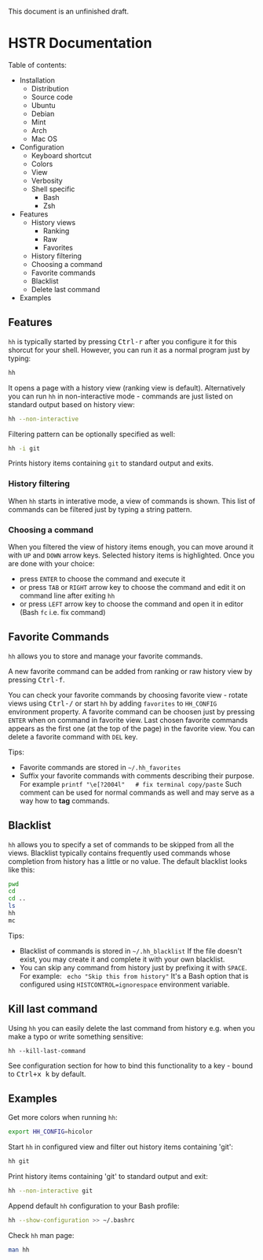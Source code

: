This document is an unfinished draft.

HSTR Documentation
==================
Table of contents:

* Installation
  * Distribution
  * Source code
  * Ubuntu
  * Debian
  * Mint
  * Arch
  * Mac OS
* Configuration
  * Keyboard shortcut
  * Colors
  * View
  * Verbosity
  * Shell specific
    * Bash
    * Zsh
* Features
  * History views
    * Ranking
    * Raw
    * Favorites
  * History filtering
  * Choosing a command
  * Favorite commands
  * Blacklist
  * Delete last command
* Examples
  

## Features
`hh` is typically started by pressing <kbd>Ctrl-r</kbd> after
you configure it for this shorcut for your shell. However,
you can run it as a normal program just by typing:
```bash
hh
```

It opens a page with a history view (ranking view is default).
Alternatively you can run `hh` in non-interactive mode - 
commands are just listed on standard output based on history
view:
```bash
hh --non-interactive
```

Filtering pattern can be optionally specified as well:
```bash
hh -i git
```

Prints history items containing `git` to standard output and
exits.

### History filtering
When `hh` starts in interative mode, a view of commands
is shown. This list of commands can be filtered just by typing
a string pattern.

### Choosing a command
When you filtered the view of history items enough, you can
move around it with `UP` and `DOWN` arrow keys. Selected history
items is highlighted. Once you are done with your choice:

* press `ENTER` to choose the command and execute it
* or press `TAB` or `RIGHT` arrow key to choose the command and edit it on command line after exiting `hh`
* or press `LEFT` arrow key to choose the command and open it in editor (Bash `fc` i.e. fix command)

## Favorite Commands
`hh` allows you to store and manage your favorite 
commands. 

A new favorite command can be added from
ranking or raw history view by pressing <kbd>Ctrl-f</kbd>.

You can check your favorite commands by choosing 
favorite view - rotate views using <kbd>Ctrl-/</kbd> or start
`hh` by adding `favorites` to `HH_CONFIG` environment
property. A favorite command can be choosen just
by pressing `ENTER` when on command in favorite view.
Last chosen favorite commands appears as the first
one (at the top of the page) in the favorite view.
You can delete a favorite command with `DEL` key.

Tips:
* Favorite commands are stored in `~/.hh_favorites`
* Suffix your favorite commands with comments
  describing their purpose. For example 
  `printf "\e[?2004l"   # fix terminal copy/paste`
  Such comment can be used for normal commands
  as well and may serve as a way how to **tag**
  commands.

## Blacklist
`hh` allows you to specify a set of commands to be
skipped from all the views. Blacklist typically contains
frequently used commands whose completion from history 
has a little or no value. The default blacklist looks 
like this:

```bash
pwd
cd
cd ..
ls
hh
mc
```

Tips:
* Blacklist of commands is stored in `~/.hh_blacklist`
  If the file doesn't exist, you may create it and complete
  it with your own blacklist.
* You can skip any command from history just by
  prefixing it with `SPACE`. For example:
  ` echo "Skip this from history"` It's a Bash
  option that is configured using 
  `HISTCONTROL=ignorespace` environment variable.

## Kill last command
Using `hh` you can easily delete the last command from history
e.g. when you make a typo or write something sensitive:
```
hh --kill-last-command
```
See configuration section for how to bind this functionality to
a key - bound to <kbd>Ctrl+x k</kbd> by default.

## Examples
Get more colors when running `hh`:
```bash
export HH_CONFIG=hicolor
```

Start `hh` in configured view and filter out history items 
containing 'git':
```bash
hh git
```

Print history items containing 'git' to standard output and exit:
```bash
hh --non-interactive git
```

Append  default `hh` configuration to your Bash profile:
```bash
hh --show-configuration >> ~/.bashrc
```

Check `hh` man page:
```bash
man hh
```

